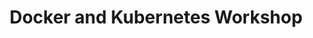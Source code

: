 ---
title: Docker and Kubernetes Workshop
ExternalLink: https://cdn2.hubspot.net/hubfs/732832/One-pagers/EN-Generic_CloudOps_OP_Docker%20and%20Kubernetes%20Workshop_19-04-03.pdf
resources:
- name: "thumbnail"
  src: "kubernetes.png"
---